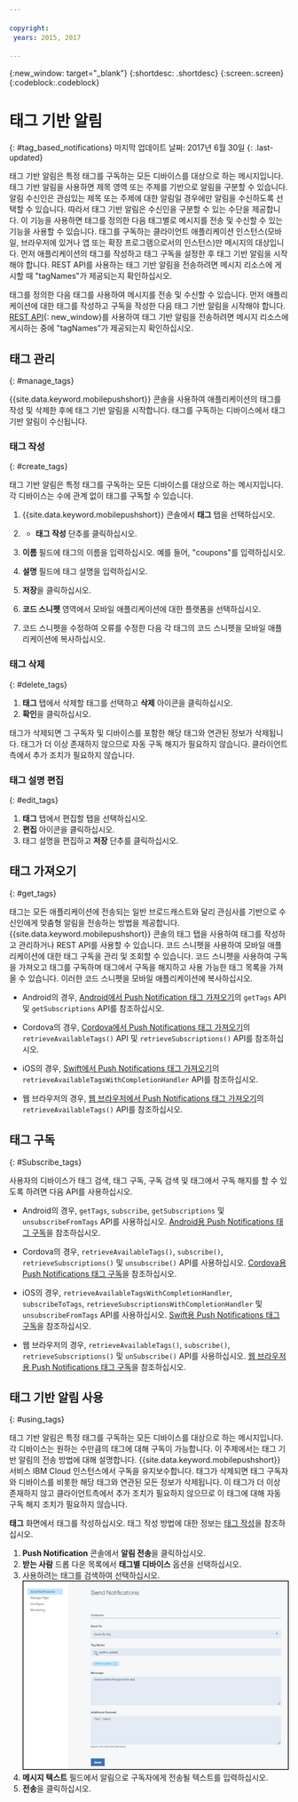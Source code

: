 ```yaml
---

copyright:
 years: 2015, 2017

---
```


{:new_window: target="_blank"}
{:shortdesc: .shortdesc}
{:screen:.screen}
{:codeblock:.codeblock}

# 태그 기반 알림
{: #tag_based_notifications}
마지막 업데이트 날짜: 2017년 6월 30일
{: .last-updated}

태그 기반 알림은 특정 태그를 구독하는 모든 디바이스를 대상으로 하는 메시지입니다. 태그 기반 알림을 사용하면 제목 영역 또는 주제를 기반으로 알림을 구분할 수 있습니다. 알림 수신인은 관심있는 제목 또는 주제에 대한 알림일 경우에만 알림을 수신하도록 선택할 수 있습니다. 따라서 태그 기반 알림은 수신인을 구분할 수 있는 수단을 제공합니다. 이 기능을 사용하면 태그를 정의한 다음 태그별로 메시지를 전송 및 수신할 수 있는 기능을 사용할 수 있습니다. 태그를 구독하는 클라이언트 애플리케이션 인스턴스(모바일, 브라우저에 있거나 앱 또는 확장 프로그램으로서의 인스턴스)만 메시지의 대상입니다. 먼저 애플리케이션의 태그를 작성하고 태그 구독을 설정한 후 태그 기반 알림을 시작해야 합니다. REST API를 사용하는 태그 기반 알림을 전송하려면 메시지 리소스에 게시할 때 "tagNames"가 제공되는지 확인하십시오. 

태그를 정의한 다음 태그를 사용하여 메시지를 전송 및 수신할 수 있습니다. 먼저 애플리케이션에 대한 태그를 작성하고 구독을 작성한 다음 태그 기반 알림을 시작해야 합니다. [REST API](https://mobile.{DomainName}/imfpush/){: new_window}를 사용하여 태그 기반 알림을 전송하려면 메시지 리소스에 게시하는 중에 "tagNames"가 제공되는지 확인하십시오. 


## 태그 관리
{: #manage_tags}

{{site.data.keyword.mobilepushshort}} 콘솔을 사용하여 애플리케이션의 태그를 작성 및 삭제한 후에 태그 기반 알림을 시작합니다. 태그를 구독하는 디바이스에서 태그 기반 알림이 수신됩니다.


### 태그 작성
{: #create_tags}

태그 기반 알림은 특정 태그를 구독하는 모든 디바이스를 대상으로 하는 메시지입니다. 각 디바이스는 수에 관계 없이 태그를 구독할 수 있습니다.  

1. {{site.data.keyword.mobilepushshort}} 콘솔에서 **태그** 탭을 선택하십시오. 
1.  + **태그 작성** 단추를 클릭하십시오.    
   1. **이름** 필드에 태그의 이름을 입력하십시오. 예를 들어, "coupons"를 입력하십시오. 
   1. **설명** 필드에 태그 설명을 입력하십시오. 
   1. **저장**을 클릭하십시오.

1. **코드 스니펫** 영역에서 모바일 애플리케이션에 대한 플랫폼을 선택하십시오. 
1. 코드 스니펫을 수정하여 오류를 수정한 다음 각 태그의 코드 스니펫을 모바일 애플리케이션에 복사하십시오. 

### 태그 삭제
{: #delete_tags}

1. **태그** 탭에서 삭제할 태그를 선택하고 **삭제** 아이콘을 클릭하십시오.
1. **확인**을 클릭하십시오. 

태그가 삭제되면 그 구독자 및 디바이스를 포함한 해당 태그와 연관된 정보가 삭제됩니다. 태그가 더 이상 존재하지 않으므로 자동 구독 해지가 필요하지 않습니다. 클라이언트 측에서 추가 조치가 필요하지 않습니다.

### 태그 설명 편집
{: #edit_tags}

1. **태그** 탭에서 편집할 탭을 선택하십시오. 
1. **편집** 아이콘을 클릭하십시오. 
1. 태그 설명을 편집하고 **저장** 단추를 클릭하십시오. 

## 태그 가져오기
{: #get_tags}

태그는 모든 애플리케이션에 전송되는 일반 브로드캐스트와 달리 관심사를 기반으로 수신인에게 맞춤형 알림을 전송하는 방법을 제공합니다. {{site.data.keyword.mobilepushshort}} 콘솔의 태그 탭을 사용하여 태그를 작성하고 관리하거나 REST API를 사용할 수 있습니다. 코드 스니펫을 사용하여 모바일 애플리케이션에 대한 태그 구독을 관리 및 조회할 수 있습니다. 코드 스니펫을 사용하여 구독을 가져오고 태그를 구독하며 태그에서 구독을 해지하고 사용 가능한 태그 목록을 가져올 수 있습니다. 이러한 코드 스니펫을 모바일 애플리케이션에 복사하십시오. 


- Android의 경우, [Android에서 Push Notification 태그 가져오기](https://github.com/ibm-bluemix-mobile-services/bms-clientsdk-cordova-plugin-push/tree/Doc#ios-app)의 `getTags` API 및 `getSubscriptions` API를 참조하십시오.

- Cordova의 경우, [Cordova에서 Push Notifications 태그 가져오기](https://github.com/ibm-bluemix-mobile-services/bms-clientsdk-cordova-plugin-push/tree/Doc#push-notification-service-tags)의 `retrieveAvailableTags()` API 및 `retrieveSubscriptions()` API를 참조하십시오.

- iOS의 경우, [Swift에서 Push Notifications 태그 가져오기](https://github.com/ibm-bluemix-mobile-services/bms-clientsdk-swift-push/tree/Doc#retrieve-tags)의 `retrieveAvailableTagsWithCompletionHandler` API를 참조하십시오.

- 웹 브라우저의 경우, [웹 브라우저에서 Push Notifications 태그 가져오기](https://github.com/ibm-bluemix-mobile-services/bms-clientsdk-javascript-webpush/blob/Doc/README.md#push-notification-service-tags)의 `retrieveAvailableTags()` API를 참조하십시오.


## 태그 구독
{: #Subscribe_tags}

사용자의 디바이스가 태그 검색, 태그 구독, 구독 검색 및 태그에서 구독 해지를 할 수 있도록 하려면 다음 API를 사용하십시오. 

- Android의 경우, `getTags`, `subscribe`, `getSubscriptions` 및 `unsubscribeFromTags` API를 사용하십시오. [Android용 Push Notifications 태그 구독](https://github.com/ibm-bluemix-mobile-services/bms-clientsdk-android-push/tree/Doc#push-notification-service-tags)을 참조하십시오.

- Cordova의 경우, `retrieveAvailableTags()`, `subscribe()`, `retrieveSubscriptions()` 및 `unsubscribe()` API를 사용하십시오. [Cordova용 Push Notifications 태그 구독](https://github.com/ibm-bluemix-mobile-services/bms-clientsdk-cordova-plugin-push/tree/Doc#push-notification-service-tags)을 참조하십시오.

- iOS의 경우, `retrieveAvailableTagsWithCompletionHandler`, `subscribeToTags`, `retrieveSubscriptionsWithCompletionHandler` 및 `unsubscribeFromTags` API를 사용하십시오. [Swift용 Push Notifications 태그 구독](https://github.com/ibm-bluemix-mobile-services/bms-clientsdk-swift-push/tree/Doc#push-notification-service-tags)을 참조하십시오.

- 웹 브라우저의 경우, `retrieveAvailableTags()`, `subscribe()`, `retrieveSubscriptions()` 및 `unSubscribe()` API를 사용하십시오. [웹 브라우저용 Push Notifications 태그 구독](https://github.com/ibm-bluemix-mobile-services/bms-clientsdk-javascript-webpush/blob/Doc/README.md#push-notification-service-tags)을 참조하십시오.

## 태그 기반 알림 사용
{: #using_tags}

태그 기반 알림은 특정 태그를 구독하는 모든 디바이스를 대상으로 하는 메시지입니다. 각 디바이스는 원하는 수만큼의 태그에 대해 구독이 가능합니다. 이 주제에서는 태그 기반 알림의 전송 방법에 대해 설명합니다. {{site.data.keyword.mobilepushshort}} 서비스 IBM Cloud 인스턴스에서 구독을 유지보수합니다. 태그가 삭제되면 태그 구독자와 디바이스를 비롯한 해당 태그와 연관된 모든 정보가 삭제됩니다. 이 태그가 더 이상 존재하지 않고 클라이언트측에서 추가 조치가 필요하지 않으므로 이 태그에 대해 자동 구독 해지 조치가 필요하지 않습니다. 

**태그** 화면에서 태그를 작성하십시오. 태그 작성 방법에 대한 정보는 [태그 작성](t_manage_tags.html)을 참조하십시오. 

1. **Push Notification** 콘솔에서 **알림 전송**을 클릭하십시오. 
1. **받는 사람** 드롭 다운 목록에서 **태그별 디바이스** 옵션을 선택하십시오. 
1. 사용하려는 태그를 검색하여 선택하십시오.
![알림 화면](images/tag_notification.jpg)
1. **메시지 텍스트** 필드에서 알림으로 구독자에게 전송될 텍스트를 입력하십시오. 
1. **전송**을 클릭하십시오. 
